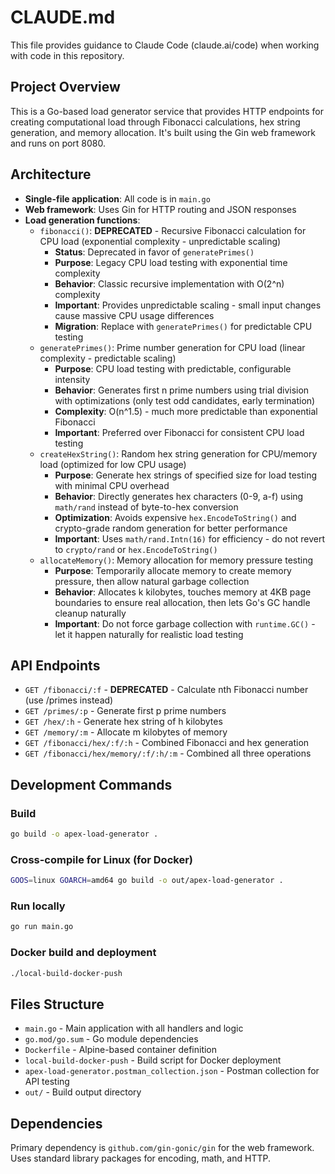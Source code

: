 # CLAUDE.md

This file provides guidance to Claude Code (claude.ai/code) when working with code in this repository.

## Project Overview

This is a Go-based load generator service that provides HTTP endpoints for creating computational load through Fibonacci calculations, hex string generation, and memory allocation. It's built using the Gin web framework and runs on port 8080.

## Architecture

- **Single-file application**: All code is in `main.go`
- **Web framework**: Uses Gin for HTTP routing and JSON responses
- **Load generation functions**:
  - `fibonacci()`: **DEPRECATED** - Recursive Fibonacci calculation for CPU load (exponential complexity - unpredictable scaling)
    - **Status**: Deprecated in favor of `generatePrimes()`
    - **Purpose**: Legacy CPU load testing with exponential time complexity
    - **Behavior**: Classic recursive implementation with O(2^n) complexity
    - **Important**: Provides unpredictable scaling - small input changes cause massive CPU usage differences
    - **Migration**: Replace with `generatePrimes()` for predictable CPU testing
  - `generatePrimes()`: Prime number generation for CPU load (linear complexity - predictable scaling)
    - **Purpose**: CPU load testing with predictable, configurable intensity
    - **Behavior**: Generates first n prime numbers using trial division with optimizations (only test odd candidates, early termination)
    - **Complexity**: O(n^1.5) - much more predictable than exponential Fibonacci
    - **Important**: Preferred over Fibonacci for consistent CPU load testing
  - `createHexString()`: Random hex string generation for CPU/memory load (optimized for low CPU usage)
    - **Purpose**: Generate hex strings of specified size for load testing with minimal CPU overhead
    - **Behavior**: Directly generates hex characters (0-9, a-f) using `math/rand` instead of byte-to-hex conversion
    - **Optimization**: Avoids expensive `hex.EncodeToString()` and crypto-grade random generation for better performance
    - **Important**: Uses `math/rand.Intn(16)` for efficiency - do not revert to `crypto/rand` or `hex.EncodeToString()`
  - `allocateMemory()`: Memory allocation for memory pressure testing
    - **Purpose**: Temporarily allocate memory to create memory pressure, then allow natural garbage collection
    - **Behavior**: Allocates k kilobytes, touches memory at 4KB page boundaries to ensure real allocation, then lets Go's GC handle cleanup naturally
    - **Important**: Do not force garbage collection with `runtime.GC()` - let it happen naturally for realistic load testing

## API Endpoints

- `GET /fibonacci/:f` - **DEPRECATED** - Calculate nth Fibonacci number (use /primes instead)
- `GET /primes/:p` - Generate first p prime numbers
- `GET /hex/:h` - Generate hex string of h kilobytes
- `GET /memory/:m` - Allocate m kilobytes of memory
- `GET /fibonacci/hex/:f/:h` - Combined Fibonacci and hex generation
- `GET /fibonacci/hex/memory/:f/:h/:m` - Combined all three operations

## Development Commands

### Build
```bash
go build -o apex-load-generator .
```

### Cross-compile for Linux (for Docker)
```bash
GOOS=linux GOARCH=amd64 go build -o out/apex-load-generator .
```

### Run locally
```bash
go run main.go
```

### Docker build and deployment
```bash
./local-build-docker-push
```

## Files Structure

- `main.go` - Main application with all handlers and logic
- `go.mod/go.sum` - Go module dependencies
- `Dockerfile` - Alpine-based container definition
- `local-build-docker-push` - Build script for Docker deployment
- `apex-load-generator.postman_collection.json` - Postman collection for API testing
- `out/` - Build output directory

## Dependencies

Primary dependency is `github.com/gin-gonic/gin` for the web framework. Uses standard library packages for encoding, math, and HTTP.